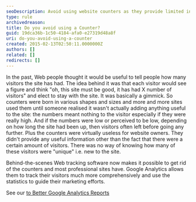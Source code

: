 ```yaml
---
seoDescription: Avoid using website counters as they provide limited information and may not accurately reflect unique visitors.
type: rule
archivedreason:
title: Do you avoid using a Counter?
guid: 19dca36b-1c50-4184-afa0-e27319d48a8f
uri: do-you-avoid-using-a-counter
created: 2015-02-13T02:50:11.0000000Z
authors: []
related: []
redirects: []
---
```


In the past, Web people thought it would be useful to tell people how many visitors the site has had. The idea behind it was that each visitor would see a figure and think "oh, this site must be good, it has had X number of visitors" and elect to stay with the site. It was basically a gimmick. So counters were born in various shapes and sizes and more and more sites used them until someone realised it wasn't actually adding anything useful to the site: the numbers meant nothing to the visitor especially if they were really high. And if the numbers were low or perceived to be low, depending on how long the site had been up, then visitors often left before going any further. Plus the counters were virtually useless for website owners. They didn't provide any useful information other than the fact that there were a certain amount of visitors. There was no way of knowing how many of these visitors were "unique" i.e. new to the site.

Behind-the-scenes Web tracking software now makes it possible to get rid of the counters and most professional sites have. Google Analytics allows them to track their visitors much more comprehensively and use the statistics to guide their marketing efforts.

See our [to Better Google Analytics Reports](/rules-to-better-google-analytics-reports)

<!--endintro-->
